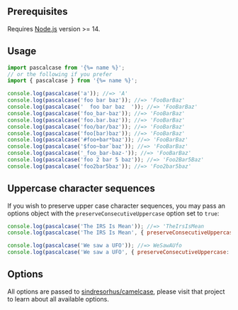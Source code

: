 ## Prerequisites

Requires [Node.js](https://nodejs.org/en/) version >= 14.

## Usage

```js
import pascalcase from '{%= name %}';
// or the following if you prefer
import { pascalcase } from '{%= name %}';

console.log(pascalcase('a')); //=> 'A'
console.log(pascalcase('foo bar baz')); //=> 'FooBarBaz'
console.log(pascalcase('  foo bar baz  ')); //=> 'FooBarBaz'
console.log(pascalcase('foo_bar-baz')); //=> 'FooBarBaz'
console.log(pascalcase('foo.bar.baz')); //=> 'FooBarBaz'
console.log(pascalcase('foo/bar/baz')); //=> 'FooBarBaz'
console.log(pascalcase('foo[bar)baz')); //=> 'FooBarBaz'
console.log(pascalcase('#foo+bar*baz')); //=> 'FooBarBaz'
console.log(pascalcase('$foo~bar`baz')); //=> 'FooBarBaz'
console.log(pascalcase('_foo_bar-baz-')); //=> 'FooBarBaz'
console.log(pascalcase('foo 2 bar 5 baz')); //=> 'Foo2Bar5Baz'
console.log(pascalcase('foo2bar5baz')); //=> 'Foo2bar5baz'
```

## Uppercase character sequences

If you wish to preserve upper case character sequences, you may pass an options object with the `preserveConsecutiveUppercase` option set to `true`:

```js
console.log(pascalcase('The IRS Is Mean')); //=> 'TheIrsIsMean
console.log(pascalcase('The IRS Is Mean', { preserveConsecutiveUppercase: true })); //=> TheIRSIsMean

console.log(pascalcase('We saw a UFO')); //=> WeSawAUfo
console.log(pascalcase('We saw a UFO', { preserveConsecutiveUppercase: true })); //=> WeSawAUFO
```

## Options

All options are passed to [sindresorhus/camelcase](https://github.com/sindresorhus/camelcase), please visit that project to learn about all available options.
